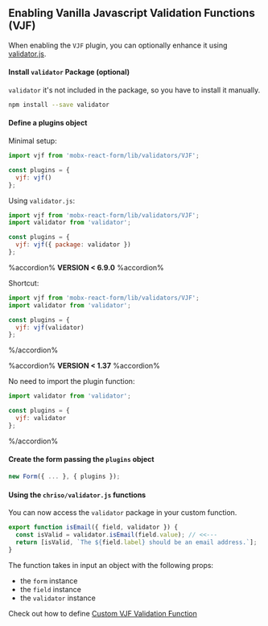 ## Enabling Vanilla Javascript Validation Functions (VJF)

When enabling the `VJF` plugin, you can optionally enhance it using [validator.js](https://github.com/validatorjs/validator.js).

#### Install `validator` Package (optional)
`validator` it's not included in the package, so you have to install it manually.

```bash
npm install --save validator
```

#### Define a plugins object

Minimal setup:

```javascript
import vjf from 'mobx-react-form/lib/validators/VJF';

const plugins = {
  vjf: vjf()
};
```

Using `validator.js`:

```javascript
import vjf from 'mobx-react-form/lib/validators/VJF';
import validator from 'validator';

const plugins = {
  vjf: vjf({ package: validator })
};
```

%accordion% **VERSION < 6.9.0** %accordion%

Shortcut:

```javascript
import vjf from 'mobx-react-form/lib/validators/VJF';
import validator from 'validator';

const plugins = {
  vjf: vjf(validator)
};
```

%/accordion%

%accordion% **VERSION < 1.37** %accordion%

No need to import the plugin function:

```javascript
import validator from 'validator';

const plugins = {
  vjf: validator
};
```

%/accordion%

#### Create the form passing the `plugins` object

```javascript
new Form({ ... }, { plugins });
```

#### Using the `chriso/validator.js` functions

You can now access the `validator` package in your custom function.

```javascript
export function isEmail({ field, validator }) {
  const isValid = validator.isEmail(field.value); // <<---
  return [isValid, `The ${field.label} should be an email address.`];
}
```

The function takes in input an object with the following props:

* the `form` instance
* the `field` instance
* the `validator` instance

Check out how to define [Custom VJF Validation Function](extend.md)
